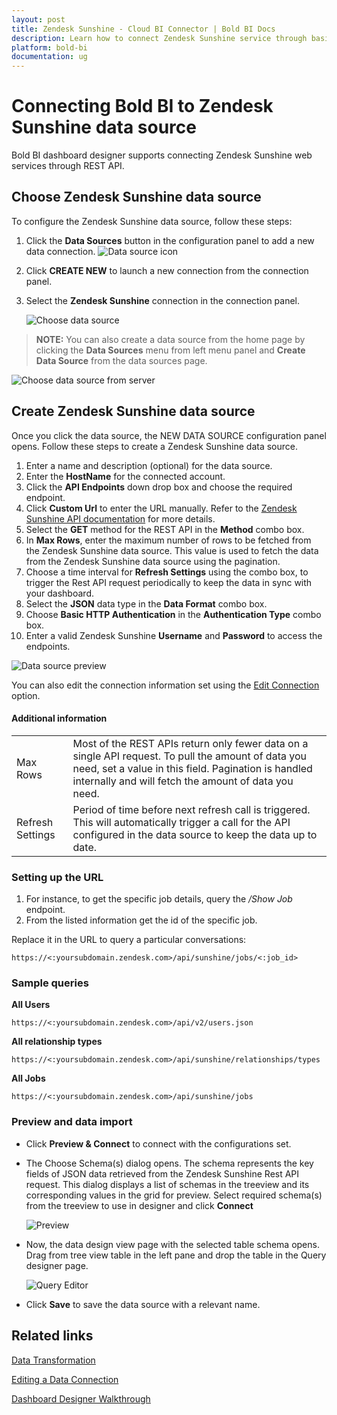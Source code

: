 ```yaml
---
layout: post
title: Zendesk Sunshine - Cloud BI Connector | Bold BI Docs
description: Learn how to connect Zendesk Sunshine service through basic http authentication with cloud-hosted Bold BI and create data source for dashboard preparation.
platform: bold-bi
documentation: ug
---
```


# Connecting Bold BI to Zendesk Sunshine data source
Bold BI dashboard designer supports connecting Zendesk Sunshine web services through REST API. 

## Choose Zendesk Sunshine data source

To configure the Zendesk Sunshine data source, follow these steps:
1. Click the **Data Sources** button in the configuration panel to add a new data connection.
   ![Data source icon](/static/assets/cloud/working-with-datasource/data-connectors/images/common/DataSourcesIcon.png)
   
2. Click **CREATE NEW** to launch a new connection from the connection panel.
3. Select the **Zendesk Sunshine** connection in the connection panel.

   ![Choose data source](/static/assets/cloud/working-with-datasource/data-connectors/images/Zendesksunshine/ChooseDS.png)

> **NOTE:**  You can also create a data source from the home page by clicking the **Data Sources** menu from left menu panel and **Create Data Source** from the data sources page.

   ![Choose data source from server](/static/assets/cloud/working-with-datasource/data-connectors/images/Zendesksunshine/ChooseDS_Server.png)

## Create Zendesk Sunshine data source
Once you click the data source, the NEW DATA SOURCE configuration panel opens. Follow these steps to create a Zendesk Sunshine data source.
1. Enter a name and description (optional) for the data source.
2. Enter the **HostName** for the connected account.
3. Click the **API Endpoints** down drop box and choose the required endpoint.
4. Click **Custom Url** to enter the URL manually. Refer to the [Zendesk Sunshine API documentation](https://developer.zendesk.com/rest_api/docs/sunshine/introduction) for more details. 
5. Select the **GET** method for the REST API in the **Method** combo box.
6. In **Max Rows**, enter the maximum number of rows to be fetched from the Zendesk Sunshine data source. This value is used to fetch the data from the Zendesk Sunshine data source using the pagination.
7. Choose a time interval for **Refresh Settings** using the combo box, to trigger the Rest API request periodically to keep the data in sync with your dashboard.  
8. Select the **JSON** data type in the **Data Format** combo box.
9. Choose **Basic HTTP Authentication** in the **Authentication Type** combo box.
10. Enter a valid Zendesk Sunshine **Username** and **Password** to access the endpoints.

![Data source preview](/static/assets/cloud/working-with-datasource/data-connectors/images/Zendesksunshine/DataSourcesView.png)

You can also edit the connection information set using the [Edit Connection](/cloud-bi/working-with-data-source/editing-a-data-connection/) option.

#### Additional information
<table width="600">
<tr>
<td>
Max Rows
</td>
<td>
Most of the REST APIs return only fewer data on a single API request. To pull the amount of data you need, set a value in this field.  
Pagination is handled internally and will fetch the amount of data you need.
</td>
</tr>
<tr>
<td>
Refresh Settings
</td>
<td>
Period of time before next refresh call is triggered. This will automatically trigger a call for the API configured in the data source to keep the data up to date.
</td>
</tr>
</table>

### Setting up the URL

1. For instance, to get the specific job details, query the <i>/Show Job</i> endpoint.
2. From the listed information get the id of the specific job.

Replace it in the URL to query a particular conversations:

`https://<:yoursubdomain.zendesk.com>/api/sunshine/jobs/<:job_id>`

### Sample queries

**All Users**

`https://<:yoursubdomain.zendesk.com>/api/v2/users.json`

**All relationship types**

`https://<:yoursubdomain.zendesk.com>/api/sunshine/relationships/types`

**All Jobs**

`https://<:yoursubdomain.zendesk.com>/api/sunshine/jobs`


### Preview and data import
* Click **Preview & Connect** to connect with the configurations set.
* The Choose Schema(s) dialog opens. The schema represents the key fields of JSON data retrieved from the Zendesk Sunshine Rest API request. This dialog displays a list of schemas in the treeview and its corresponding values in the grid for preview. Select required schema(s) from the treeview to use in designer and click **Connect**

   ![Preview](/static/assets/cloud/working-with-datasource/data-connectors/images/common/Preview.png)

* Now, the data design view page with the selected table schema opens. Drag from tree view table in the left pane and drop the table in the Query designer page.

   ![Query Editor](/static/assets/cloud/working-with-datasource/data-connectors/images/common/QueryEditor.png)

* Click **Save** to save the data source with a relevant name.

## Related links
[Data Transformation](/cloud-bi/working-with-data-source/transforming-data/joining-table/)

[Editing a Data Connection](/cloud-bi/working-with-data-source/editing-a-data-connection/)   

[Dashboard Designer Walkthrough](/cloud-bi/getting-started/quick-start/)